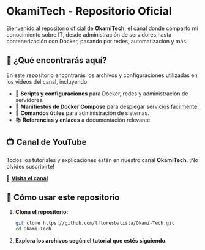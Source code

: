 # OkamiTech - Repositorio Oficial  

Bienvenido al repositorio oficial de **OkamiTech**, el canal donde comparto mi conocimiento sobre IT, desde administración de servidores hasta contenerización con Docker, pasando por redes, automatización y más.  

## 📌 ¿Qué encontrarás aquí?  
En este repositorio encontrarás los archivos y configuraciones utilizadas en los videos del canal, incluyendo:  

- 📂 **Scripts y configuraciones** para Docker, redes y administración de servidores.  
- 📝 **Manifiestos de Docker Compose** para desplegar servicios fácilmente.  
- 🔧 **Comandos útiles** para administración de sistemas.  
- 📚 **Referencias y enlaces** a documentación relevante.  

## 📺 Canal de YouTube  
Todos los tutoriales y explicaciones están en nuestro canal **OkamiTech**. ¡No olvides suscribirte!  

🔗 **[Visita el canal](https://www.youtube.com/@Okami-Tech)**  

## 🚀 Cómo usar este repositorio  
1. **Clona el repositorio:**  
   ```bash
   git clone https://github.com/lfloresbatista/Okami-Tech.git
   cd Okami-Tech
   ```
2. **Explora los archivos según el tutorial que estés siguiendo.**





   
   

